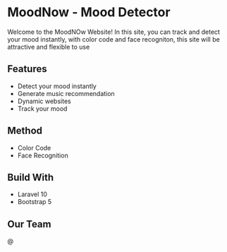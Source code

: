 # MoodNow - Mood Detector

Welcome to the MoodNOw Website! In this site, you can track and detect your mood instantly, with color code and face recogniton, this site will be attractive and flexible to use

## Features

- Detect your mood instantly
- Generate music recommendation
- Dynamic websites
- Track your mood

## Method

- Color Code
- Face Recognition

## Build With

- Laravel 10
- Bootstrap 5

## Our Team
@
